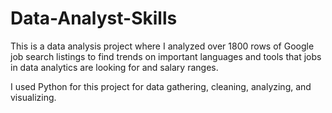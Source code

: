 # Data-Analyst-Skills

This is a data analysis project where I analyzed over 1800 rows of Google job search listings to find trends on important languages and tools that jobs in data analytics are looking for and salary ranges.

I used Python for this project for data gathering, cleaning, analyzing, and visualizing.
